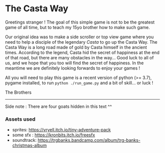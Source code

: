 # The Casta Way

Greetings stranger ! The goal of this simple game is not to be the greatest game of all time, but to teach my 15yo brother how to make such game.

Our original idea was to make a side scroller or top view game where you need to help a disciple of the legendary *Casta* to go up the Casta Way. The Casta Way is a long road made of gold by Casta himself in the ancient times. According to the legend, Casta hid the secret of happiness at the end of that road, but there are many obstacles in the way... Good luck to all of us, and we hope that you too will find the secret of happiness. In the meantime we are definitely looking forwards to enjoy your games !

All you will need to play this game is a recent version of python (>= 3.7), pygame installed, to run `python ./run_game.py` and a bit of skill... or luck !

The Brothers


---
Side note : There are four goats hidden in this text ^^



### Assets used 

- sprites: https://vryell.itch.io/tiny-adventure-pack
- some sfx : https://kronbits.itch.io/freesfx
- soundtrack: https://trgbanks.bandcamp.com/album/trg-banks-christmas-album